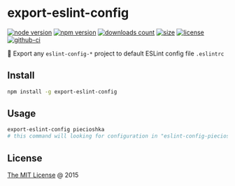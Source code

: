 # export-eslint-config

[![node version](https://img.shields.io/node/v/export-eslint-config.svg)](https://www.npmjs.com/package/export-eslint-config)
[![npm version](https://badge.fury.io/js/export-eslint-config.svg)](https://badge.fury.io/js/export-eslint-config)
[![downloads count](https://img.shields.io/npm/dt/export-eslint-config.svg)](https://www.npmjs.com/package/export-eslint-config)
[![size](https://packagephobia.com/badge?p=export-eslint-config)](https://packagephobia.com/result?p=export-eslint-config)
[![license](https://img.shields.io/npm/l/export-eslint-config.svg)](https://piecioshka.mit-license.org)
[![github-ci](https://github.com/piecioshka/export-eslint-config/actions/workflows/testing.yml/badge.svg)](https://github.com/piecioshka/export-eslint-config/actions/workflows/testing.yml)

🔨 Export any `eslint-config-*` project to default ESLint config file `.eslintrc`

## Install

```bash
npm install -g export-eslint-config
```

## Usage

```bash
export-eslint-config piecioshka
# this command will looking for configuration in "eslint-config-piecioshka"
```

## License

[The MIT License](https://piecioshka.mit-license.org) @ 2015
